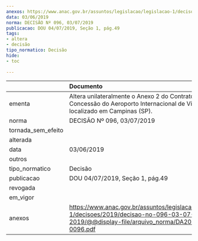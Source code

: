 ```yaml
---
anexos: https://www.anac.gov.br/assuntos/legislacao/legislacao-1/decisoes/2019/decisao-no-096-03-07-2019/@@display-file/arquivo_norma/DA2019-0096.pdf
data: 03/06/2019
norma: DECISÃO Nº 096, 03/07/2019
publicacao: DOU 04/07/2019, Seção 1, pág.49
tags:
- altera
- decisão
tipo_normatico: Decisão
hide: 
- toc 
 
---
```


|                    | Documento                                                                                                                                     |
|:-------------------|:----------------------------------------------------------------------------------------------------------------------------------------------|
| ementa             | Altera unilateralmente o Anexo 2 do Contrato de Concessão do Aeroporto Internacional de Viracopos, localizado em Campinas (SP).               |
| norma              | DECISÃO Nº 096, 03/07/2019                                                                                                                    |
| tornada_sem_efeito |                                                                                                                                               |
| alterada           |                                                                                                                                               |
| data               | 03/06/2019                                                                                                                                    |
| outros             |                                                                                                                                               |
| tipo_normatico     | Decisão                                                                                                                                       |
| publicacao         | DOU 04/07/2019, Seção 1, pág.49                                                                                                               |
| revogada           |                                                                                                                                               |
| em_vigor           |                                                                                                                                               |
| anexos             | https://www.anac.gov.br/assuntos/legislacao/legislacao-1/decisoes/2019/decisao-no-096-03-07-2019/@@display-file/arquivo_norma/DA2019-0096.pdf |